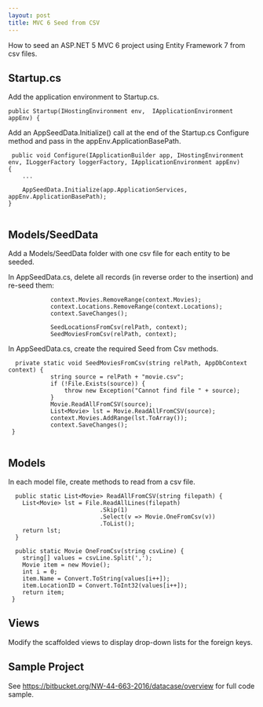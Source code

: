 ```yaml
---
layout: post
title: MVC 6 Seed from CSV
---
```


How to seed an ASP.NET 5 MVC 6 project using Entity Framework 7 from csv files.

## Startup.cs
Add the application environment to Startup.cs.

``` 
public Startup(IHostingEnvironment env,  IApplicationEnvironment appEnv) {
```

Add an AppSeedData.Initialize() call at the end of the Startup.cs Configure method and pass in the appEnv.ApplicationBasePath.

```
 public void Configure(IApplicationBuilder app, IHostingEnvironment env, ILoggerFactory loggerFactory, IApplicationEnvironment appEnv)
{
    ...
          
    AppSeedData.Initialize(app.ApplicationServices, appEnv.ApplicationBasePath);
}
        
```

## Models/SeedData

Add a Models/SeedData folder with one csv file for each entity to be seeded.

In AppSeedData.cs, delete all records (in reverse order to the insertion) and re-seed them:

```
            context.Movies.RemoveRange(context.Movies);
            context.Locations.RemoveRange(context.Locations);
            context.SaveChanges();

            SeedLocationsFromCsv(relPath, context);
            SeedMoviesFromCsv(relPath, context);
```

In AppSeedData.cs, create the required Seed from Csv methods.

```
  private static void SeedMoviesFromCsv(string relPath, AppDbContext context) {
            string source = relPath + "movie.csv";
            if (!File.Exists(source)) {
                throw new Exception("Cannot find file " + source);
            }
            Movie.ReadAllFromCSV(source);
            List<Movie> lst = Movie.ReadAllFromCSV(source);
            context.Movies.AddRange(lst.ToArray());
            context.SaveChanges();
 }
        
```

## Models

In each model file, create methods to read from a csv file.

```
  public static List<Movie> ReadAllFromCSV(string filepath) {
    List<Movie> lst = File.ReadAllLines(filepath)
                          .Skip(1)
                          .Select(v => Movie.OneFromCsv(v))
                          .ToList();
    return lst;
  }

  public static Movie OneFromCsv(string csvLine) {
    string[] values = csvLine.Split(',');
    Movie item = new Movie();
    int i = 0;
    item.Name = Convert.ToString(values[i++]);
    item.LocationID = Convert.ToInt32(values[i++]);
    return item;
 }
```

## Views

Modify the scaffolded views to display drop-down lists for the foreign keys. 

## Sample Project

See https://bitbucket.org/NW-44-663-2016/datacase/overview for full code sample.


